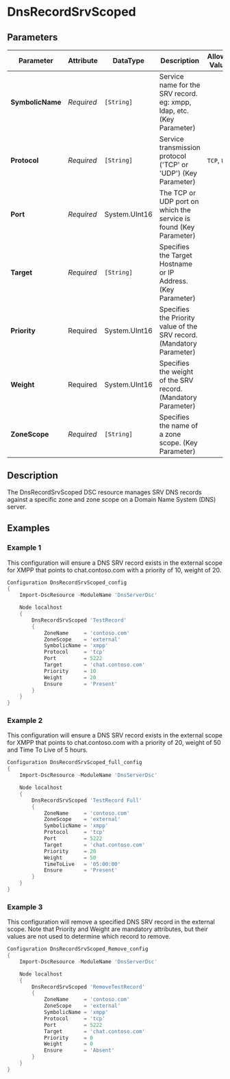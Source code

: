 # DnsRecordSrvScoped

## Parameters

| Parameter        | Attribute  | DataType      | Description                                                           | Allowed Values |
| ---------------- | ---------- | ------------- | --------------------------------------------------------------------- | -------------- |
| **SymbolicName** | *Required* | `[String]`    | Service name for the SRV record. eg: xmpp, ldap, etc. (Key Parameter) |                |
| **Protocol**     | *Required* | `[String]`    | Service transmission protocol ('TCP' or 'UDP') (Key Parameter)        | `TCP`, `UDP`   |
| **Port**         | *Required* | System.UInt16 | The TCP or UDP port on which the service is found (Key Parameter)     |                |
| **Target**       | *Required* | `[String]`    | Specifies the Target Hostname or IP Address. (Key Parameter)          |                |
| **Priority**     | Required   | System.UInt16 | Specifies the Priority value of the SRV record. (Mandatory Parameter) |                |
| **Weight**       | Required   | System.UInt16 | Specifies the weight of the SRV record. (Mandatory Parameter)         |                |
| **ZoneScope**    | *Required* | `[String]`    | Specifies the name of a zone scope. (Key Parameter)                   |                |

## Description

The DnsRecordSrvScoped DSC resource manages SRV DNS records against a specific zone and zone scope on a Domain Name System (DNS) server.

## Examples

### Example 1

This configuration will ensure a DNS SRV record exists
in the external scope for XMPP that points to
chat.contoso.com with a priority of 10, weight of 20.

```powershell
Configuration DnsRecordSrvScoped_config
{
    Import-DscResource -ModuleName 'DnsServerDsc'

    Node localhost
    {
        DnsRecordSrvScoped 'TestRecord'
        {
            ZoneName     = 'contoso.com'
            ZoneScope    = 'external'
            SymbolicName = 'xmpp'
            Protocol     = 'tcp'
            Port         = 5222
            Target       = 'chat.contoso.com'
            Priority     = 10
            Weight       = 20
            Ensure       = 'Present'
        }
    }
}
```

### Example 2

This configuration will ensure a DNS SRV record exists in the
external scope for XMPP that points to chat.contoso.com with
a priority of 20, weight of 50 and Time To Live of 5 hours.

```powershell
Configuration DnsRecordSrvScoped_full_config
{
    Import-DscResource -ModuleName 'DnsServerDsc'

    Node localhost
    {
        DnsRecordSrvScoped 'TestRecord Full'
        {
            ZoneName     = 'contoso.com'
            ZoneScope    = 'external'
            SymbolicName = 'xmpp'
            Protocol     = 'tcp'
            Port         = 5222
            Target       = 'chat.contoso.com'
            Priority     = 20
            Weight       = 50
            TimeToLive   = '05:00:00'
            Ensure       = 'Present'
        }
    }
}
```

### Example 3

This configuration will remove a specified DNS SRV record in the
external scope. Note that Priority and Weight are mandatory
attributes, but their values are not used to determine which
record to remove.

```powershell
Configuration DnsRecordSrvScoped_Remove_config
{
    Import-DscResource -ModuleName 'DnsServerDsc'

    Node localhost
    {
        DnsRecordSrvScoped 'RemoveTestRecord'
        {
            ZoneName     = 'contoso.com'
            ZoneScope    = 'external'
            SymbolicName = 'xmpp'
            Protocol     = 'tcp'
            Port         = 5222
            Target       = 'chat.contoso.com'
            Priority     = 0
            Weight       = 0
            Ensure       = 'Absent'
        }
    }
}
```
